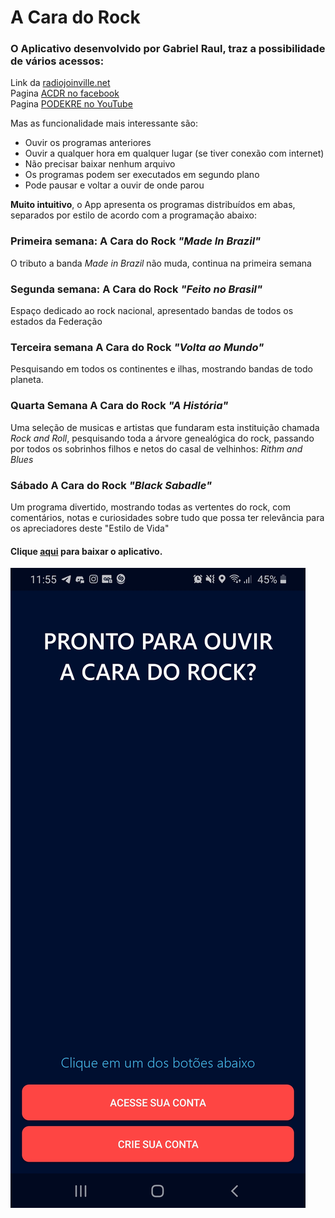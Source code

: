 # A Cara do Rock

### O Aplicativo desenvolvido por Gabriel Raul, traz a possibilidade de vários acessos:

Link da [radiojoinville.net](https://www.radiojoinville.net/)  
Pagina [ACDR no facebook](https://www.facebook.com/acaradorock/)  
Pagina [PODEKRE no YouTube](https://www.youtube.com/podekre)  

Mas as funcionalidade mais interessante são:  

* Ouvir os programas anteriores
* Ouvir a qualquer hora em qualquer lugar (se tiver conexão com internet)
* Não precisar baixar nenhum arquivo
* Os programas podem ser executados em segundo plano
* Pode pausar e voltar a ouvir de onde parou

<b>Muito intuitivo</b>, o App apresenta os programas distribuídos em abas,
separados por estilo de acordo com a programação abaixo:

### Primeira semana: A Cara do Rock <i>"Made In Brazil"</i>
O tributo a banda <i>Made in Brazil</i> não muda, continua na primeira
semana
### Segunda semana: A Cara do Rock <i>"Feito no Brasil"</i>
Espaço dedicado ao rock nacional, apresentado bandas de todos os
estados da Federação
### Terceira semana A Cara do Rock <i>"Volta ao Mundo"</i>
Pesquisando em todos os continentes e ilhas, mostrando bandas de
todo planeta.
### Quarta Semana A Cara do Rock <i>"A História"</i>
Uma seleção de musicas e artistas que fundaram esta instituição
chamada <i>Rock and Roll</i>, pesquisando toda a árvore genealógica do
rock, passando por todos os sobrinhos filhos e netos do casal de
velhinhos: <i>Rithm and Blues</i>

### Sábado A Cara do Rock <i>"Black Sabadle"</i>
Um programa divertido, mostrando todas as vertentes do rock, com
comentários, notas e curiosidades sobre tudo que possa ter
relevância para os apreciadores deste "Estilo de Vida"

#### Clique [aqui](https://www.mediafire.com/file/qogtdeahv8ryhyl/A_CARA_DO_ROCK.apk/file) para baixar o aplicativo.

![WelcomeScreen](/screenshots/welcome_screen.jpg)
